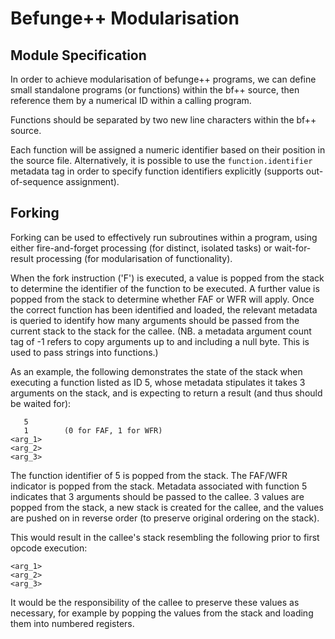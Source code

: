# Befunge++ Modularisation

## Module Specification

In order to achieve modularisation of befunge++ programs, we can define small standalone programs (or functions) within the bf++ source, then reference them by a numerical ID within a calling program.

Functions should be separated by two new line characters within the bf++ source.

Each function will be assigned a numeric identifier based on their position in the source file. Alternatively, it is possible to use the `function.identifier` metadata tag in order 
to specify function identifiers explicitly (supports out-of-sequence assignment).

## Forking

Forking can be used to effectively run subroutines within a program, using either fire-and-forget processing (for distinct, isolated tasks) or wait-for-result processing (for modularisation of functionality).


When the fork instruction ('F') is executed, a value is popped from the stack to determine the identifier of the function to be executed. A further value is popped from the stack to determine whether FAF or WFR will apply. 
Once the correct function has been identified and loaded, the relevant metadata is queried to identify how many arguments should be passed from the current stack to the stack for the callee. 
(NB. a metadata argument count tag of -1 refers to copy arguments up to and including a null byte. This is used to pass strings into functions.)

As an example, the following demonstrates the state of the stack when executing a function listed as ID 5, whose metadata stipulates it takes 3 arguments on the stack, and is expecting to return a result (and thus should be waited for):

```
   5
   1		(0 for FAF, 1 for WFR)
<arg_1>
<arg_2>
<arg_3>
```

The function identifier of 5 is popped from the stack.
The FAF/WFR indicator is popped from the stack.
Metadata associated with function 5 indicates that 3 arguments should be passed to the callee.
3 values are popped from the stack, a new stack is created for the callee, and the values are pushed on in reverse order (to preserve original ordering on the stack).

This would result in the callee's stack resembling the following prior to first opcode execution:

```
<arg_1>
<arg_2>
<arg_3>
```

It would be the responsibility of the callee to preserve these values as necessary, for example by popping the values from the stack and loading them into numbered registers.